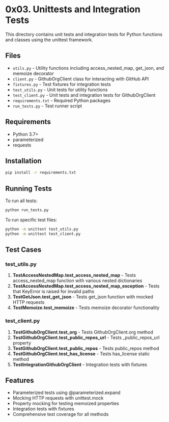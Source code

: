 # 0x03. Unittests and Integration Tests

This directory contains unit tests and integration tests for Python functions and classes using the unittest framework.

## Files

- `utils.py` - Utility functions including access_nested_map, get_json, and memoize decorator
- `client.py` - GithubOrgClient class for interacting with GitHub API
- `fixtures.py` - Test fixtures for integration tests
- `test_utils.py` - Unit tests for utility functions
- `test_client.py` - Unit tests and integration tests for GithubOrgClient
- `requirements.txt` - Required Python packages
- `run_tests.py` - Test runner script

## Requirements

- Python 3.7+
- parameterized
- requests

## Installation

```bash
pip install -r requirements.txt
```

## Running Tests

To run all tests:
```bash
python run_tests.py
```

To run specific test files:
```bash
python -m unittest test_utils.py
python -m unittest test_client.py
```

## Test Cases

### test_utils.py
1. **TestAccessNestedMap.test_access_nested_map** - Tests access_nested_map function with various nested dictionaries
2. **TestAccessNestedMap.test_access_nested_map_exception** - Tests that KeyError is raised for invalid paths
3. **TestGetJson.test_get_json** - Tests get_json function with mocked HTTP requests
4. **TestMemoize.test_memoize** - Tests memoize decorator functionality

### test_client.py
1. **TestGithubOrgClient.test_org** - Tests GithubOrgClient.org method
2. **TestGithubOrgClient.test_public_repos_url** - Tests _public_repos_url property
3. **TestGithubOrgClient.test_public_repos** - Tests public_repos method
4. **TestGithubOrgClient.test_has_license** - Tests has_license static method
5. **TestIntegrationGithubOrgClient** - Integration tests with fixtures

## Features

- Parameterized tests using @parameterized.expand
- Mocking HTTP requests with unittest.mock
- Property mocking for testing memoized properties
- Integration tests with fixtures
- Comprehensive test coverage for all methods